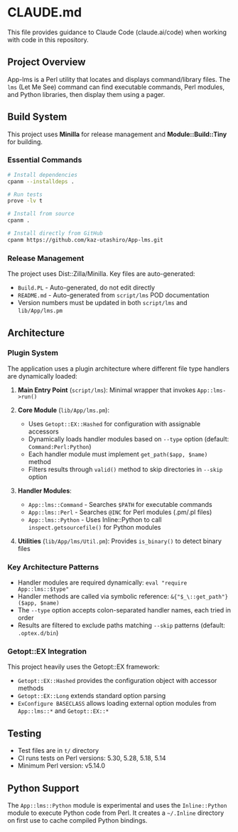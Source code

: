 # CLAUDE.md

This file provides guidance to Claude Code (claude.ai/code) when working with code in this repository.

## Project Overview

App-lms is a Perl utility that locates and displays command/library files. The `lms` (Let Me See) command can find executable commands, Perl modules, and Python libraries, then display them using a pager.

## Build System

This project uses **Minilla** for release management and **Module::Build::Tiny** for building.

### Essential Commands

```bash
# Install dependencies
cpanm --installdeps .

# Run tests
prove -lv t

# Install from source
cpanm .

# Install directly from GitHub
cpanm https://github.com/kaz-utashiro/App-lms.git
```

### Release Management

The project uses Dist::Zilla/Minilla. Key files are auto-generated:
- `Build.PL` - Auto-generated, do not edit directly
- `README.md` - Auto-generated from `script/lms` POD documentation
- Version numbers must be updated in both `script/lms` and `lib/App/lms.pm`

## Architecture

### Plugin System

The application uses a plugin architecture where different file type handlers are dynamically loaded:

1. **Main Entry Point** (`script/lms`): Minimal wrapper that invokes `App::lms->run()`

2. **Core Module** (`lib/App/lms.pm`):
   - Uses `Getopt::EX::Hashed` for configuration with assignable accessors
   - Dynamically loads handler modules based on `--type` option (default: `Command:Perl:Python`)
   - Each handler module must implement `get_path($app, $name)` method
   - Filters results through `valid()` method to skip directories in `--skip` option

3. **Handler Modules**:
   - `App::lms::Command` - Searches `$PATH` for executable commands
   - `App::lms::Perl` - Searches `@INC` for Perl modules (.pm/.pl files)
   - `App::lms::Python` - Uses Inline::Python to call `inspect.getsourcefile()` for Python modules

4. **Utilities** (`lib/App/lms/Util.pm`): Provides `is_binary()` to detect binary files

### Key Architecture Patterns

- Handler modules are required dynamically: `eval "require App::lms::$type"`
- Handler methods are called via symbolic reference: `&{"$_\::get_path"}($app, $name)`
- The `--type` option accepts colon-separated handler names, each tried in order
- Results are filtered to exclude paths matching `--skip` patterns (default: `.optex.d/bin`)

### Getopt::EX Integration

This project heavily uses the Getopt::EX framework:
- `Getopt::EX::Hashed` provides the configuration object with accessor methods
- `Getopt::EX::Long` extends standard option parsing
- `ExConfigure BASECLASS` allows loading external option modules from `App::lms::*` and `Getopt::EX::*`

## Testing

- Test files are in `t/` directory
- CI runs tests on Perl versions: 5.30, 5.28, 5.18, 5.14
- Minimum Perl version: v5.14.0

## Python Support

The `App::lms::Python` module is experimental and uses the `Inline::Python` module to execute Python code from Perl. It creates a `~/.Inline` directory on first use to cache compiled Python bindings.
